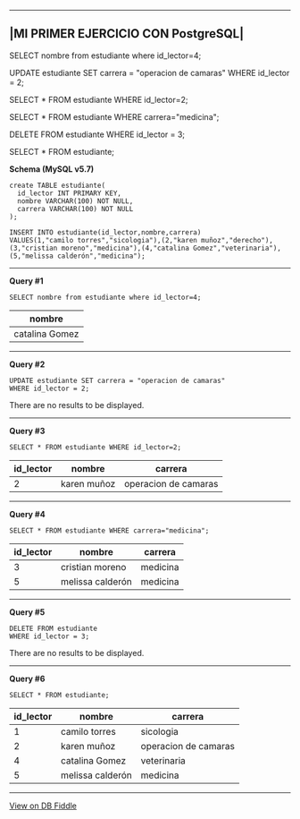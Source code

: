 ------------------------------------
|MI PRIMER EJERCICIO CON PostgreSQL|
------------------------------------ 

SELECT nombre from estudiante where id_lector=4;

UPDATE estudiante SET carrera = "operacion de camaras"
WHERE id_lector = 2;

SELECT * FROM estudiante WHERE id_lector=2;

SELECT * FROM estudiante WHERE carrera="medicina";

DELETE FROM estudiante
WHERE id_lector = 3;

SELECT * FROM estudiante;





**Schema (MySQL v5.7)**

    create TABLE estudiante(
      id_lector INT PRIMARY KEY,
      nombre VARCHAR(100) NOT NULL,
      carrera VARCHAR(100) NOT NULL
    );
    
    INSERT INTO estudiante(id_lector,nombre,carrera)
    VALUES(1,"camilo torres","sicologia"),(2,"karen muñoz","derecho"),(3,"cristian moreno","medicina"),(4,"catalina Gomez","veterinaria"),(5,"melissa calderón","medicina");

---

**Query #1**

    SELECT nombre from estudiante where id_lector=4;

| nombre         |
| -------------- |
| catalina Gomez |

---
**Query #2**

    UPDATE estudiante SET carrera = "operacion de camaras"
    WHERE id_lector = 2;

There are no results to be displayed.

---
**Query #3**

    SELECT * FROM estudiante WHERE id_lector=2;

| id_lector | nombre      | carrera              |
| --------- | ----------- | -------------------- |
| 2         | karen muñoz | operacion de camaras |

---
**Query #4**

    SELECT * FROM estudiante WHERE carrera="medicina";

| id_lector | nombre           | carrera  |
| --------- | ---------------- | -------- |
| 3         | cristian moreno  | medicina |
| 5         | melissa calderón | medicina |

---
**Query #5**

    DELETE FROM estudiante
    WHERE id_lector = 3;

There are no results to be displayed.

---
**Query #6**

    SELECT * FROM estudiante;

| id_lector | nombre           | carrera              |
| --------- | ---------------- | -------------------- |
| 1         | camilo torres    | sicologia            |
| 2         | karen muñoz      | operacion de camaras |
| 4         | catalina Gomez   | veterinaria          |
| 5         | melissa calderón | medicina             |

---

[View on DB Fiddle](https://www.db-fiddle.com/f/fKtUp5fisPuwgvBkgG2rod/2)